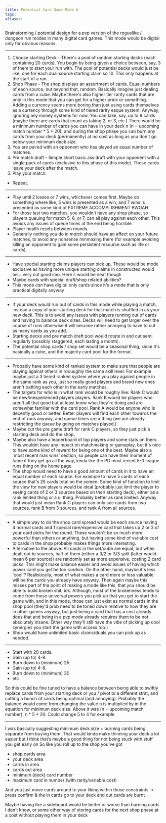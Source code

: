 ```yaml
---
title: Potential Card Game Mode A
tags: 
aliases:
---
```

Brainstorming / potential design for a pvp version of the roguelike / dungeon run modes in many digital card games. This mode would be digital only for obvious reasons.

---

1. Choose starting Deck - There's a pool of random starting decks (each containing 20 cards). You begin by being given a choice between, say, 3 of them to start your run with. The pool of potential decks would just be like, one for each dual source starting claim so 10. This only happens at the start of a run.
2. Shop Phase - The shop displays an assortment of cards. Equal numbers of each source, but beyond that, random. Basically imagine just dealing cards from a cube. Maybe there's also higher tier rarity cards that are only in this mode that you can get for a higher price or something. Adding a currency seems more boring than just using cards themselves as a currency through some kind of tiered rarity esque system. Anyway, ignoring any money systems for now. You can take, say, up to 8 cards (maybe there are cards that count as taking 2, or 3, etc.) There would be a minimum number of cards you can have in your deck n (n = upcoming match number * 5 + 20), and during the shop phase you can burn any cards from your deck (permanently) at no cost as long as you don't go below your minimum deck size.
3. You are paired with an opponent who has played an equal number of matches.
4. Pre match draft - Simple short basic ass draft with your opponent with a single pack of cards (exclusive to this phase of this mode). These cards leave your deck after the match.
5. Play your match.
- Repeat.

---
- Play until 2 losses or 7 wins, whichever comes first. Maybe do something where like, 5 wins is presented as a win, and 7 wins is presented as some kind of EXTREME ACCOMPLISHMENT BWOAH
- For those last two matches, you wouldn't have any shop phase, so players queuing for match 5, 6, or 7, can all play against each other. This avoids any issues of queue times at the end being horrible.
- Player health resets between rounds. 
- Generally nothing you do *in match* should have an affect on your future matches, to avoid any nonsense minmaxing there (for example avoiding killing an opponent to gain some persistent resource such as life or cards).
---
- Have special starting claims players can pick up. These would be mode exclusive as having more unique starting claims in constructed would be... very not good imo. Here it would be neat though.
- Maybe cards with special draft/shop related abilities?
- This mode *can* have digital only cards since it's a mode that is only practical digitally anyway
---
- If your deck would run out of cards in this mode while playing a match, instead a copy of your starting deck for that match is shuffled in as your new deck. This is to avoid any issues with players running out of cards and having to balance deck sizes. Decks will need to get larger over the course of runs otherwise it will become rather annoying to have to cut as many cards as you add.
- Starting decks and pre match draft pool would rotate in and out semi regularly (possibly staggered, each lasting a month).
- The potential shop cards / shop set would be a seasonal thing, since it's basically a cube, and the majority card pool for the format.
---
- Probably have some kind of ranked system to make sure that people are playing against others in roouughly the same skill level. For example maybe just a 3 tiered ranked system where you play against people in the same rank as you, just so really good players and brand new ones aren't battling each other in the early matches.
- The targets for who is in what rank would be roughly like: Rank C would be new/inexperienced players players. Rank B would be players who aren't all that good but at least know what they're doing and are somewhat familiar with the card pool. Rank A would be anyone who is decently good or better. Better players will find each other towards the end of runs anyway, and queue times are a thing (we are already restricting the queue by going on matches played.)
- Maybe cut the pre game draft for rank C players, so they just pick a starting deck and do the shop.
- Maybe also have a leaderboard of top players and some stats on them. This wouldnt have any impact on matchmaking or gameplay, but it's nice to have some kind of reward for being one of the best. Maybe also a 'most recent max wins' section, so people can have their moment of fame if they get go all the way, kinda like the PD most recent 5-0 league runs thing on the home page. 
- The shop would need to have a good amount of cards in it to have an equal number of each source. For example to have 5 cards of each source that's 25 cards total on the screen. Some kind of function to limit the view for new players would be ideal (probably just limit the player to seeing cards of 2 or 3 sources based on their starting deck), either as a rank limited thing or a ui thing. Probably better as rank limited. Anyway that would just mean Rank C players can only see cards from two sources, rank B from 3 sources, and rank A from all sources.
---
- A simple way to do the shop card spread would be each source having 4 normal cards and 1 special rare/expensive card that takes up 2 or 3 of your card picks for the round. These wouldn't be so much more powerful than others or anything, but having some kind of variable cost to cards in the shop probably makes things more interesting.
- Alternative to the above: All cards in the set/cube are equal, but when dealt out to sources, half of them (either a 3/2 or 3/3 split (latter would mean 6 per source)) are randomly set as more expensive, costing 2 card picks. This might make balance easier and avoid issues of having which power card you get be too random. On the other hand, maybe it's less 'cool'? Realistically, most of what makes a card more or less valuable will be the cards you already have anyway. Then again maybe this misses part of the point of making a mode like this, that you should be able to build broken shit, idk. Although, most of the brokenness tends to come from those universal powers you pick up that you get to start the game with, and in this mode, those can just exist as normal cards in the shop pool (they'd prob need to be toned down relative to how they are in other games anyway, but just being a card that has a cost already does that and being in a pvp mode already requires them to be not absolutely insane. Either way they'll still have the vibe of picking up cool synergies you start the game with access too.)
- Shop would have unlimited basic claims/duals you can pick up as needed.
---
- Start with 20 cards.
- Gain (up to) 4-8.
- Burn down to (minimum) 25.
- Gain (up to) 4-8.
- Burn down to (minimum) 30
- etc

So this could be fine tuned to have a balance between being able to swiftly replace cards from your starting deck or you / pivot to a different strat, and cutting a bunch of cards being optimal (and annoying). Probably the balance would come from changing the value n is multiplied by in the equation for minimum deck size. Above it was (n = upcoming match number), n * 5 + 20. Could change 5 to 4 for example.

---
I was basically suggesting minimum deck size + burning cards being separate from buying them. That would kinda make thinning your deck a lot easier but I think that’s maybe a good thing for not being stuck with stuff you get early on
So like you roll up to the shop you’ve got
- shop cards area 
- your deck area
- cards in area
- cards out area
- minimum (deck) card number
- maximum card in number (with rarity/variable cost)

And you just move cards around to your liking within those constraints -> press confirm & the in cards go to your deck and out cards are burnt

Maybe having like a sideboard would be better or worse than burning cards I don’t know, or some other way of storing cards for the next shop phase at a cost without playing them in your deck